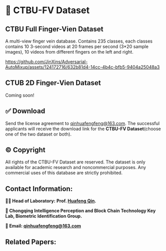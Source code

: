 # 💬 CTBU-FV Dataset

## CTBU Full Finger-Vien Dataset 
A multi-view finger vein database. Contains 235 classes, each classes contains 10 3-second videos at 20 frames per second (3*20 sample images), 10 videos from different fingers on the left and right.  

https://github.com/JinXins/Adversarial-AutoMixup/assets/124172716/632b81d4-14cc-4b4c-bfb5-9404a25048a3

## CTUB 2D Finger-Vien Dataset
Coming soon!

## ✅ Download
Send the license agreement to qinhuafengfeng@163.com. The successful applicants will receive the download link for the **CTBU-FV Dataset**(choose one of the two dataset or both).

## © Copyright
All rights of the CTBU-FV Dataset are reserved. The dataset is only available for academic research and noncommercial purposes. Any commercial uses of this database are strictly prohibited.

## Contact Information:
**👨‍🏫 Head of Laboratory:** **Prof. [Huafeng Qin](https://scholar.google.com/citations?user=5jvXcJ0AAAAJ&hl=zh-CN).**  

**🏫 Chongqing Intelligence Perception and Block Chain Technology Key Lab, Biometric Identification Group.**  

**📧 Email: qinhuafengfeng@163.com**  

## Related Papers:
